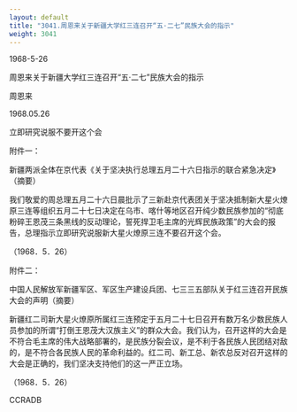 ```yaml
---
layout: default
title: "3041.周恩来关于新疆大学红三连召开“五·二七”民族大会的指示"
weight: 3041
---
```


1968-5-26

周恩来关于新疆大学红三连召开“五·二七”民族大会的指示

周恩来

1968.05.26

立即研究说服不要开这个会

附件一：

新疆两派全体在京代表《关于坚决执行总理五月二十六日指示的联合紧急决定》（摘要）

我们敬爱的周总理五月二十六日晨批示了三新赴京代表团关于坚决抵制新大星火燎原三连等组织五月二十七日决定在乌市、喀什等地区召开纯少数民族参加的“彻底粉碎王恩茂三条黑线的反动理论，誓死捍卫毛主席的光辉民族政策”的大会的报告，总理指示立即研究说服新大星火燎原三连不要召开这个会。

（1968．5．26）

附件二：

中国人民解放军新疆军区、军区生产建设兵团、七三三五部队关于红三连召开民族大会的声明（摘要）

新疆红二司新大星火燎原所属红三连预定于五月二十七日召开有数万名少数民族人员参加的所谓“打倒王恩茂大汉族主义”的群众大会。我们认为，召开这样的大会是不符合毛主席的伟大战略部署的，是民族分裂会议，是不利于各民族人民团结对敌的，是不符合各民族人民的革命利益的。红二司、新工总、新农总反对召开这样的大会是正确的，我们坚决支持他们的这一严正立场。

（1968．5．26）

CCRADB

